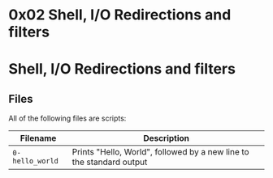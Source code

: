 # 0x02 Shell, I/O Redirections and filters
# Shell, I/O Redirections and filters
## Files
All of the following files are scripts:

| Filename | Description |
| -------- | ----------- |
| `0-hello_world` | Prints "Hello, World", followed by a new line to the standard output |
